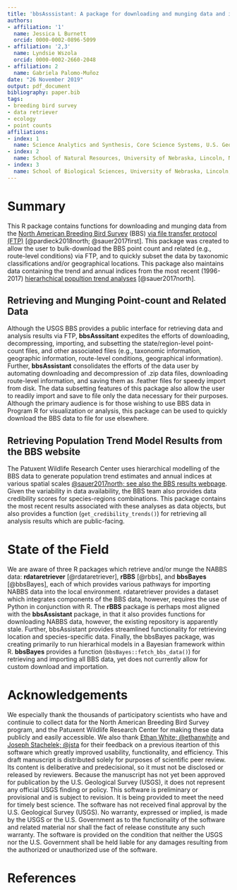 ```yaml
---
title: 'bbsAsssistant: A package for downloading and munging data and information from the North American Breeding Bird Survey'
authors:
- affiliation: '1'
  name: Jessica L Burnett
  orcid: 0000-0002-0896-5099
- affiliation: '2,3'
  name: Lyndsie Wszola
  orcid: 0000-0002-2660-2048
- affiliation: 2
  name: Gabriela Palomo-Muñoz
date: "26 November 2019"
output: pdf_document
bibliography: paper.bib
tags:
- breeding bird survey
- data retriever
- ecology
- point counts
affiliations:
- index: 1
  name: Science Analytics and Synthesis, Core Science Systems, U.S. Geological Survey, Denver, Colorado, USA
- index: 2
  name: School of Natural Resources, University of Nebraska, Lincoln, Nebraska, USA
- index: 3
  name: School of Biological Sciences, University of Nebraska, Lincoln, Nebraska, USA
---
```


# Summary
This R package contains functions for downloading and munging data from the [North American Breeding Bird Survey](https://www.pwrc.usgs.gov/bbs/) (BBS) [via file  transfer protocol (FTP)](https://www.pwrc.usgs.gov/BBS/RawData/) [@pardieck2018north; @sauer2017first]. This package was created to allow the user to bulk-download the BBS point count and related (e.g., route-level conditions) via FTP, and to quickly subset the data by taxonomic classifications and/or geographical locations. This package also maintains data containing the trend and annual indices from the most recent (1996-2017) [hierarhchical popultion trend analyses](https://www.mbr-pwrc.usgs.gov/bbs/) [@sauer2017north]. 

## Retrieving and Munging Point-count and Related Data
Although the USGS BBS provides a public interface for retrieving data and analysis results via FTP, __bbsAsssitant__ expedites the efforts of downloading, decompressing, importing, and subsetting the state/region-level point-count files, and other associated files (e.g., taxonomic information, geographic information, route-level conditions, geographical information). Further, __bbsAssistant__ consolidates the efforts of the data user by automating downloading and decompression of .zip data files, downloading route-level information, and saving them as .feather files for speedy import from disk. The data subsetting features of this package also allow the user to readily import and save to file only the data necessary for their purposes. Although the primary audience is for those wishing to use BBS data in Program R for visualization or analysis, this package can be used to quickly download the BBS data to file for use elsewhere. 

## Retrieving Population Trend Model Results from the BBS website
The Patuxent Wildlife Research Center uses hierarchical modelling of the BBS data to generate population trend estimates and annual indices at various spatial scales [@sauer2017north; see also the BBS results webpage](https://www.mbr-pwrc.usgs.gov/). Given the variability in data availability, the BBS team also provides data credibility scores for species-regions combinations. This package contains the most recent results associated with these analyses as data objects, but also provides a function (`get_credibility_trends()`) for retrieving all analysis results which are public-facing. 

# State of the Field
We are aware of three R packages which retrieve and/or munge the NABBS data: __rdataretriever__ [@rdataretriever], __rBBS__ [@rbbs], and __bbsBayes__ [@bbsBayes], each of which provides various pathways for importing NABBS data into the local environment. rdataretriever provides a dataset which integrates components of the BBS data, however, requires the use of Python in conjunction with R. The __rBBS__ package is perhaps most aligned with the __bbsAssistant__ package, in that it also provides functions for downloading NABBS data, however, the existing repository is apparently stale. Further, bbsAssistant provides streamlined functionality for retrieving location and species-specific data. Finally, the bbsBayes package, was creating primarily to run hierarhical models in a Bayesian framework within R. __bbsBayes__ provides a function (`bbsBayes::fetch_bbs_data()`) for retrieving and importing all BBS data, yet does not currently allow for custom download and importation. 
 
# Acknowledgements
We especially thank the thousands of participatory scientists who have and continuie to collect data for the North American Breeding Bird Survey program, and the Patuxent Wildlife Research Center for making these data publicly and easily accessible.  We also thank [Ethan White; \@ethanwhite](https://github.com/ethanwhite) and [Joseph Stachelek; \@jsta](https://github.com/ethanwhite) for their feedback on a previous iteartion of this software which greatly improved usability, functionality, and efficiency. This draft manuscript is distributed solely for purposes of scientific peer review. Its content is deliberative and predecisional, so it must not be disclosed or released by reviewers. Because the manuscript has not yet been approved for publication by the U.S. Geological Survey (USGS), it does not represent any official USGS finding or policy. This software is preliminary or provisional and is subject to revision. It is being provided to meet the need for timely best science. The software has not received final approval by the U.S. Geological Survey (USGS). No warranty, expressed or implied, is made by the USGS or the U.S. Government as to the functionality of the software and related material nor shall the fact of release constitute any such warranty. The software is provided on the condition that neither the USGS nor the U.S. Government shall be held liable for any damages resulting from the authorized or unauthorized use of the software.

# References
